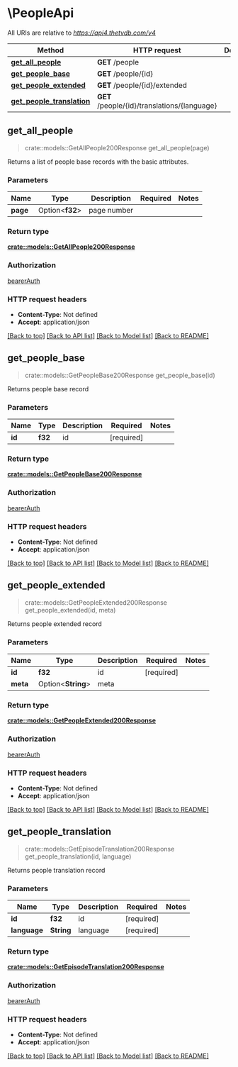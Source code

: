 # \PeopleApi

All URIs are relative to *https://api4.thetvdb.com/v4*

Method | HTTP request | Description
------------- | ------------- | -------------
[**get_all_people**](PeopleApi.md#get_all_people) | **GET** /people | 
[**get_people_base**](PeopleApi.md#get_people_base) | **GET** /people/{id} | 
[**get_people_extended**](PeopleApi.md#get_people_extended) | **GET** /people/{id}/extended | 
[**get_people_translation**](PeopleApi.md#get_people_translation) | **GET** /people/{id}/translations/{language} | 



## get_all_people

> crate::models::GetAllPeople200Response get_all_people(page)


Returns a list of people base records with the basic attributes.

### Parameters


Name | Type | Description  | Required | Notes
------------- | ------------- | ------------- | ------------- | -------------
**page** | Option<**f32**> | page number |  |

### Return type

[**crate::models::GetAllPeople200Response**](getAllPeople_200_response.md)

### Authorization

[bearerAuth](../README.md#bearerAuth)

### HTTP request headers

- **Content-Type**: Not defined
- **Accept**: application/json

[[Back to top]](#) [[Back to API list]](../README.md#documentation-for-api-endpoints) [[Back to Model list]](../README.md#documentation-for-models) [[Back to README]](../README.md)


## get_people_base

> crate::models::GetPeopleBase200Response get_people_base(id)


Returns people base record

### Parameters


Name | Type | Description  | Required | Notes
------------- | ------------- | ------------- | ------------- | -------------
**id** | **f32** | id | [required] |

### Return type

[**crate::models::GetPeopleBase200Response**](getPeopleBase_200_response.md)

### Authorization

[bearerAuth](../README.md#bearerAuth)

### HTTP request headers

- **Content-Type**: Not defined
- **Accept**: application/json

[[Back to top]](#) [[Back to API list]](../README.md#documentation-for-api-endpoints) [[Back to Model list]](../README.md#documentation-for-models) [[Back to README]](../README.md)


## get_people_extended

> crate::models::GetPeopleExtended200Response get_people_extended(id, meta)


Returns people extended record

### Parameters


Name | Type | Description  | Required | Notes
------------- | ------------- | ------------- | ------------- | -------------
**id** | **f32** | id | [required] |
**meta** | Option<**String**> | meta |  |

### Return type

[**crate::models::GetPeopleExtended200Response**](getPeopleExtended_200_response.md)

### Authorization

[bearerAuth](../README.md#bearerAuth)

### HTTP request headers

- **Content-Type**: Not defined
- **Accept**: application/json

[[Back to top]](#) [[Back to API list]](../README.md#documentation-for-api-endpoints) [[Back to Model list]](../README.md#documentation-for-models) [[Back to README]](../README.md)


## get_people_translation

> crate::models::GetEpisodeTranslation200Response get_people_translation(id, language)


Returns people translation record

### Parameters


Name | Type | Description  | Required | Notes
------------- | ------------- | ------------- | ------------- | -------------
**id** | **f32** | id | [required] |
**language** | **String** | language | [required] |

### Return type

[**crate::models::GetEpisodeTranslation200Response**](getEpisodeTranslation_200_response.md)

### Authorization

[bearerAuth](../README.md#bearerAuth)

### HTTP request headers

- **Content-Type**: Not defined
- **Accept**: application/json

[[Back to top]](#) [[Back to API list]](../README.md#documentation-for-api-endpoints) [[Back to Model list]](../README.md#documentation-for-models) [[Back to README]](../README.md)

